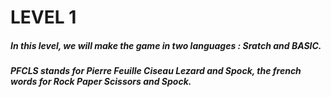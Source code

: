 # LEVEL 1

##### In this level, we will make the game in two languages : Sratch and BASIC.

##### PFCLS stands for Pierre Feuille Ciseau Lezard and Spock, the french words for Rock Paper Scissors and Spock.